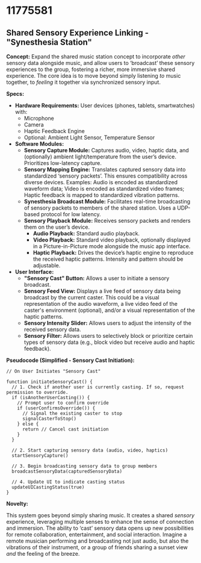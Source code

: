 # 11775581

## Shared Sensory Experience Linking - "Synesthesia Station"

**Concept:** Expand the shared music station concept to incorporate *other* sensory data alongside music, and allow users to ‘broadcast’ these sensory experiences to the group, fostering a richer, more immersive shared experience. The core idea is to move beyond simply listening *to* music together, to *feeling* it together via synchronized sensory input.

**Specs:**

*   **Hardware Requirements:** User devices (phones, tablets, smartwatches) with:
    *   Microphone
    *   Camera
    *   Haptic Feedback Engine
    *   Optional: Ambient Light Sensor, Temperature Sensor
*   **Software Modules:**
    *   **Sensory Capture Module:** Captures audio, video, haptic data, and (optionally) ambient light/temperature from the user’s device.  Prioritizes low-latency capture.
    *   **Sensory Mapping Engine:** Translates captured sensory data into standardized ‘sensory packets’. This ensures compatibility across diverse devices.  Examples:  Audio is encoded as standardized waveform data; Video is encoded as standardized video frames; Haptic feedback is mapped to standardized vibration patterns.
    *   **Synesthesia Broadcast Module:** Facilitates real-time broadcasting of sensory packets to members of the shared station. Uses a UDP-based protocol for low latency.
    *   **Sensory Playback Module:** Receives sensory packets and renders them on the user’s device. 
        *   **Audio Playback:** Standard audio playback.
        *   **Video Playback:** Standard video playback, optionally displayed in a Picture-in-Picture mode alongside the music app interface.
        *   **Haptic Playback:** Drives the device’s haptic engine to reproduce the received haptic patterns. Intensity and pattern should be adjustable.
*   **User Interface:**
    *   **"Sensory Cast" Button:**  Allows a user to initiate a sensory broadcast.
    *   **Sensory Feed View:** Displays a live feed of sensory data being broadcast by the current caster. This could be a visual representation of the audio waveform, a live video feed of the caster's environment (optional), and/or a visual representation of the haptic patterns.
    *   **Sensory Intensity Slider:** Allows users to adjust the intensity of the received sensory data.
    *   **Sensory Filter:** Allows users to selectively block or prioritize certain types of sensory data (e.g., block video but receive audio and haptic feedback).

**Pseudocode (Simplified - Sensory Cast Initiation):**

```
// On User Initiates "Sensory Cast"

function initiateSensoryCast() {
  // 1. Check if another user is currently casting. If so, request permission to override.
  if (isAnotherUserCasting()) {
    // Prompt user to confirm override
    if (userConfirmsOverride()) {
      // Signal the existing caster to stop
      signalCasterToStop()
    } else {
      return // Cancel cast initiation
    }
  }

  // 2. Start capturing sensory data (audio, video, haptics)
  startSensoryCapture()

  // 3. Begin broadcasting sensory data to group members
  broadcastSensoryData(capturedSensoryData)

  // 4. Update UI to indicate casting status
  updateUICastingStatus(true)
}
```

**Novelty:**

This system goes beyond simply sharing music. It creates a shared *sensory* experience, leveraging multiple senses to enhance the sense of connection and immersion. The ability to ‘cast’ sensory data opens up new possibilities for remote collaboration, entertainment, and social interaction. Imagine a remote musician performing and broadcasting not just audio, but also the vibrations of their instrument, or a group of friends sharing a sunset view *and* the feeling of the breeze.